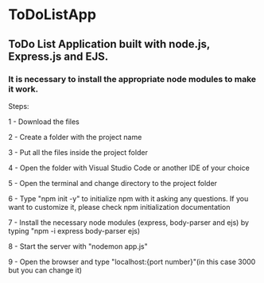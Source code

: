 # ToDoListApp

## ToDo List Application built with node.js, Express.js and EJS.

### It is necessary to install the appropriate node modules to make it work.

Steps:

1 - Download the files  

2 - Create a folder with the project name  

3 - Put all the files inside the project folder  

4 - Open the folder with Visual Studio Code or another IDE of your choice  

5 - Open the terminal and change directory to the project folder  

6 - Type "npm init -y" to initialize npm with it asking any questions. If you want to customize it, please check npm initialization documentation  

7 - Install the necessary node modules (express, body-parser and ejs) by typing "npm -i express body-parser ejs)  

8 - Start the server with "nodemon app.js"  

9 - Open the browser and type "localhost:{port number}"(in this case 3000 but you can change it)
